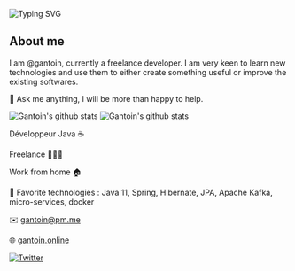 ![Typing SVG](https://readme-typing-svg.herokuapp.com?font=roboto&color=%231e90ff&size=18&vCenter=true&height=16&lines=Hi+there%2C+I'm+gantoin.;You+can+call+me+Antoine!;I'm+a+programmer.)

<h2>About me</h2>

I am @gantoin, currently a freelance developer. I am very keen to learn new technologies and use them to either create something useful or improve the existing softwares.

💬 Ask me anything, I will be more than happy to help.

![Gantoin's github stats](https://github-readme-stats.vercel.app/api?username=gantoin&show_icons=true&theme=dark) ![Gantoin's github stats](https://github-readme-stats.vercel.app/api/top-langs/?username=gantoin&layout=compact&theme=dark)

Développeur Java ☕️

Freelance 👨🏻‍💻

Work from home 🏠

🌱 Favorite technologies : Java 11, Spring, Hibernate, JPA, Apache Kafka, micro-services, docker

✉️ [gantoin@pm.me](mailto:gantoin@pm.me)

🌐 [gantoin.online](https://www.gantoin.online/)

[![Twitter](https://img.shields.io/twitter/url/https/twitter.com/cloudposse.svg?style=social&label=Follow%20%40gant0in)](https://twitter.com/gant0in)


